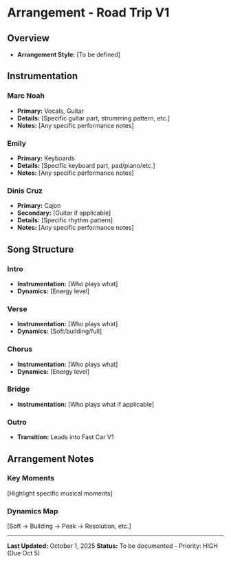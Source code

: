 # Arrangement - Road Trip V1

## Overview
- **Arrangement Style:** [To be defined]

## Instrumentation

### Marc Noah
- **Primary:** Vocals, Guitar
- **Details:** [Specific guitar part, strumming pattern, etc.]
- **Notes:** [Any specific performance notes]

### Emily
- **Primary:** Keyboards
- **Details:** [Specific keyboard part, pad/piano/etc.]
- **Notes:** [Any specific performance notes]

### Dinis Cruz
- **Primary:** Cajon
- **Secondary:** [Guitar if applicable]
- **Details:** [Specific rhythm pattern]
- **Notes:** [Any specific performance notes]

## Song Structure

### Intro
- **Instrumentation:** [Who plays what]
- **Dynamics:** [Energy level]

### Verse
- **Instrumentation:** [Who plays what]
- **Dynamics:** [Soft/building/full]

### Chorus
- **Instrumentation:** [Who plays what]
- **Dynamics:** [Energy level]

### Bridge
- **Instrumentation:** [Who plays what if applicable]

### Outro
- **Transition:** Leads into Fast Car V1

## Arrangement Notes

### Key Moments
[Highlight specific musical moments]

### Dynamics Map
[Soft → Building → Peak → Resolution, etc.]

---

**Last Updated:** October 1, 2025
**Status:** To be documented - Priority: HIGH (Due Oct 5)
